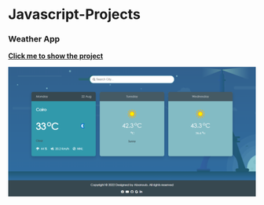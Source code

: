 # Javascript-Projects

### Weather App

[**Click me to show the project**](https://abanoubkerols.github.io/Javascript-Projects/weather%20API/)

![Weather App](./weather%20API/screencapture-file-D-front-end-assigmants-js-weather-API-index-html-2022-08-22-15_31_20.png)
